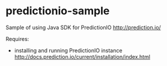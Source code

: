 predictionio-sample
===================
Sample of using Java SDK for PredictionIO http://prediction.io/

Requires:
* installing and running PredictionIO instance http://docs.prediction.io/current/installation/index.html

